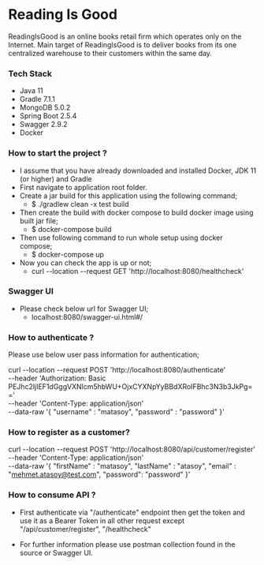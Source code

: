 # Reading Is Good #

ReadingIsGood is an online books retail firm which operates only on the Internet. Main target of ReadingIsGood is to deliver books from its one centralized warehouse to their customers within the same day. 
### Tech Stack ###

* Java 11
* Gradle 7.1.1
* MongoDB 5.0.2
* Spring Boot 2.5.4
* Swagger 2.9.2
* Docker

### How to start the project ? ###
* I assume that you have already downloaded and installed Docker, JDK 11 (or higher) and Gradle 
* First navigate to application root folder.
* Create a jar build for this application using the following command;
  * $ ./gradlew clean -x test build
* Then create the build with docker compose to build docker image using built jar file;
  * $ docker-compose build
* Then use following command to run whole setup using docker compose;
  * $ docker-compose up
* Now you can check the app is up or not;
  * curl --location --request GET 'http://localhost:8080/healthcheck'
### Swagger UI ###
* Please check below url for Swagger UI;
  * localhost:8080/swagger-ui.html#/

### How to authenticate ? ###

Please use below user pass information for authentication;

curl --location --request POST 'http://localhost:8080/authenticate' \
--header 'Authorization: Basic PEJhc2ljIEF1dGggVXNlcm5hbWU+OjxCYXNpYyBBdXRoIFBhc3N3b3JkPg==' \
--header 'Content-Type: application/json' \
--data-raw '{
"username" : "matasoy",
"password" : "password"
}'

### How to register as a customer? ###

curl --location --request POST 'http://localhost:8080/api/customer/register' \
--header 'Content-Type: application/json' \
--data-raw '{
"firstName" : "matasoy",
"lastName" : "atasoy",
"email" : "mehmet.atasoy@test.com",
"password": "password"
}'


### How to consume API ? ###

* First authenticate via "/authenticate" endpoint then get the token and use it as a Bearer Token in all other 
  request except "/api/customer/register", "/healthcheck"


* For further information please use postman collection found in the source or Swagger UI.
